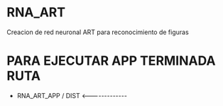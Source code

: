 # RNA_ART
 Creacion de red neuronal ART para reconocimiento de figuras

# PARA EJECUTAR APP TERMINADA RUTA
- RNA_ART_APP / DIST   <-------------
